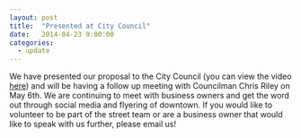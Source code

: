 ```yaml
---
layout: post
title:  "Presented at City Council"
date:   2014-04-23 9:00:00
categories:
  - update
---
```


We have presented our proposal to the City Council (you can view the video [here](http://www.atxsaferstreets.org/media.html)) and will be having a follow up meeting with Councilman Chris Riley on May 6th. We are continuing to meet with business owners and get the word out through social media and flyering of downtown. If you would like to volunteer to be part of the street team or are a business owner that would like to speak with us further, please email us!
